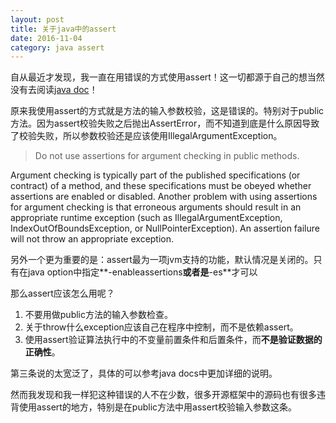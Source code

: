 ```yaml
---
layout: post
title: 关于java中的assert
date: 2016-11-04
category: java assert
---
```


自从最近才发现，我一直在用错误的方式使用assert！这一切都源于自己的想当然没有去阅读[java doc](https://docs.oracle.com/javase/8/docs/technotes/guides/language/assert.html)！   

原来我使用assert的方式就是方法的输入参数校验，这是错误的。特别对于public方法。因为assert校验失败之后抛出AssertError，而不知道到底是什么原因导致了校验失败，所以参数校验还是应该使用IllegalArgumentException。   

>Do not use assertions for argument checking in public methods.   
>
Argument checking is typically part of the published specifications (or contract) of a method, and these specifications must be obeyed whether assertions are enabled or disabled. Another problem with using assertions for argument checking is that erroneous arguments should result in an appropriate runtime exception (such as IllegalArgumentException, IndexOutOfBoundsException, or NullPointerException). An assertion failure will not throw an appropriate exception.   

另外一个更为重要的是：assert最为一项jvm支持的功能，默认情况是关闭的。只有在java option中指定**-enableassertions**或者是**-es**才可以   

那么assert应该怎么用呢？   
1. 不要用做public方法的输入参数检查。
2. 关于throw什么exception应该自己在程序中控制，而不是依赖assert。
3. 使用assert验证算法执行中的不变量前置条件和后置条件，而**不是验证数据的正确性**。

第三条说的太宽泛了，具体的可以参考java docs中更加详细的说明。   

然而我发现和我一样犯这种错误的人不在少数，很多开源框架中的源码也有很多违背使用assert的地方，特别是在public方法中用assert校验输入参数这条。